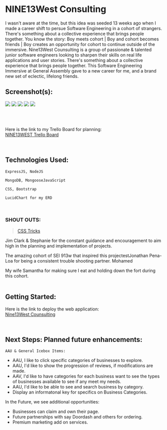 # NINE13West Consulting

I wasn't aware at the time, but this idea was seeded 13 weeks ago when I made a career shift to persue Software Engineering in a cohort of strangers. There's something about a collective experience that brings people together. You know the story: Boy meets cohort | Boy and cohort becomes friends | Boy creates an opportunity for cohort to continue outside of the immersive. Nine13West Counsulting is a group of passionate & talented junior software engineers looking to sharpen their skills on real life applications and user stories. There's something about a collective experience that brings people together. This Software Engineering Immersive at General Assembly gave to a new career for me, and a brand new set of eclectic, lifelong friends.
<br>

## Screenshot(s):

<img src='https://i.imgur.com/gCGek82.png'>
<img src='https://i.imgur.com/RoPMbgK.png'>
<img src='https://i.imgur.com/I0IH030.png'>
<img src='https://i.imgur.com/dg2372F.png'>
<img src='https://i.imgur.com/4IgJJf8.png'>

<br><br>

Here is the link to my Trello Board for planning:
<br>
[NINE13WEST Trello Board](https://trello.com/b/vTBV7sys/913-west-consulting)

<br>

## Technologies Used: 

    ExpressJS, NodeJS
    
    MongoDB, MongooseJavaScript
    
    CSS, Bootstrap

    LucidChart for my ERD

<br>


  ### SHOUT OUTS: 
   >[CSS Tricks](https://css-tricks.com/write-code-get-confetti/)
   
   Jim Clark & Stephanie  for the constant guidance and encouragement to aim high in the planning and implementation of projects.

   The amazing cohort of SEI 913w that inspired this projectestJonathan Pena-Loa for being a consistent trouble shooting partner.
   Mohamed

   My wife Samantha for making sure I eat and holding down the fort during this cohort.<br><br>

## Getting Started: 

Here is the link to deploy the web application:
<br>
[Nine13West Counsulting](https://nine13west.herokuapp.com/)

<br>

## Next Steps: Planned future enhancements: 

    AAU & General Icebox Items:
    
* AAU, I like to click specific categories of businesses to explore.
* AAU, I'd like to show the progression of reviews, if modifications are made.
* AAV, I'd like to have categories for each business want to see the types of businesses available to see if any meet my needs.
* AAU, I'd like to be able to see and search business by category.
* Display an informatonal key for specifics on Business Categories.

In the Future, we see additional opportunities:
* Businesses can claim and own their page.
* Future partnerships with say Doordash and others for ordering.
* Premium marketing add on services.